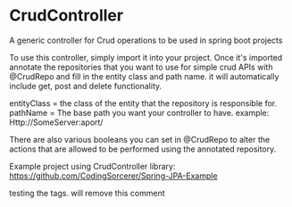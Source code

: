 # CrudController
A generic controller for Crud operations to be used in spring boot projects

To use this controller, simply import it into your project. Once it's imported annotate the repositories that you want to use for simple crud APIs with @CrudRepo and fill in the entity class and path name. it will automatically include get, post and delete functionality.

entityClass = the class of the entity that the repository is responsible for.
pathName = The base path you want your controller to have. example: Http://SomeServer:aport/<pathName>

There are also various booleans you can set in @CrudRepo to alter the actions that are allowed to be performed using the annotated repository.


Example project using CrudController library: https://github.com/CodingSorcerer/Spring-JPA-Example

testing the tags. will remove this comment